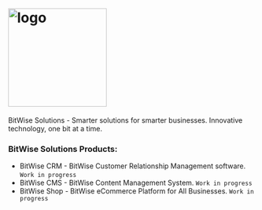 # <img width="200" alt="logo" src="https://user-images.githubusercontent.com/47791892/221034344-109351d0-1e1a-4e59-befd-01fa57590e61.png">
BitWise Solutions - Smarter solutions for smarter businesses. Innovative technology, one bit at a time.

### BitWise Solutions Products:
- BitWise CRM - BitWise Customer Relationship Management software.  `Work in progress`
- BitWise CMS - BitWise Content Management System.                  `Work in progress`
- BitWise Shop - BitWise eCommerce Platform for All Businesses.     `Work in progress`
